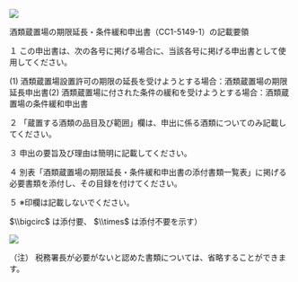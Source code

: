 ![](https://www.nta.go.jp/tmp/f5029a8e-d3b3-4926-803a-a45c8dad188e/images/f430e4d93949c0417b7780fa56cfc754365a4c51263d5bc300e5677ce7dd7424.jpg)

酒類蔵置場の期限延長・条件緩和申出書（CC1-5149-1）の記載要領

１ この申出書は、次の各号に掲げる場合に、当該各号に掲げる申出書として使用してください。

(1) 酒類蔵置場設置許可の期限の延長を受けようとする場合：酒類蔵置場の期限延長申出書(2) 酒類蔵置場に付された条件の緩和を受けようとする場合：酒類蔵置場の条件緩和申出書

２ 「蔵置する酒類の品目及び範囲」欄は、申出に係る酒類についてのみ記載してください。

３ 申出の要旨及び理由は簡明に記載してください。

４ 別表「酒類蔵置場の期限延長・条件緩和申出書の添付書類一覧表」に掲げる必要書類を添付し、その目録を付けてください。

５ ※印欄は記載しないでください。

$\\bigcirc$ は添付要、 $\\times$ は添付不要を示す）

![](https://www.nta.go.jp/tmp/f5029a8e-d3b3-4926-803a-a45c8dad188e/images/19d5a23138bb06a1b4075862106ab4c88a1fd7b89ed8cfcef2f74f8ea524ba2a.jpg)

（注） 税務署長が必要がないと認めた書類については、省略することができます。